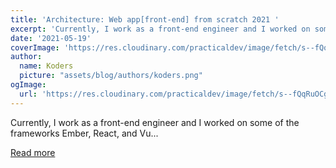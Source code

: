 ```yaml
---
title: 'Architecture: Web app[front-end] from scratch 2021 '
excerpt: 'Currently, I work as a front-end engineer and I worked on some of the frameworks Ember, React, and Vu...'
date: '2021-05-19'
coverImage: 'https://res.cloudinary.com/practicaldev/image/fetch/s--fQqRuOCg--/c_imagga_scale,f_auto,fl_progressive,h_420,q_auto,w_1000/https://dev-to-uploads.s3.amazonaws.com/uploads/articles/wyo3l8vwb6xy4o8b6oe3.jpeg'
author:
  name: Koders
  picture: "assets/blog/authors/koders.png"
ogImage:
  url: 'https://res.cloudinary.com/practicaldev/image/fetch/s--fQqRuOCg--/c_imagga_scale,f_auto,fl_progressive,h_420,q_auto,w_1000/https://dev-to-uploads.s3.amazonaws.com/uploads/articles/wyo3l8vwb6xy4o8b6oe3.jpeg'
---
```


Currently, I work as a front-end engineer and I worked on some of the frameworks Ember, React, and Vu...

[Read more](https://dev.to/lakshmananarumugam/architecture-web-app-front-end-from-scratch-2021-f6)
